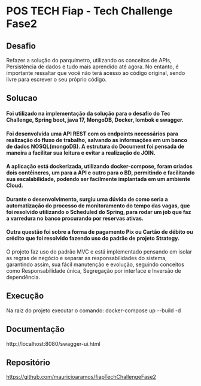 # POS TECH Fiap - Tech Challenge Fase2
## Desafio
Refazer a solução do parquímetro, utilizando os conceitos de APIs, Persistência de dados e tudo mais aprendido até agora. No entanto, é importante ressaltar que você não terá acesso ao código original, sendo livre para escrever o seu próprio código.

## Solucao
#### Foi utilizado na implementação da solução para o desafio do Tec Challenge, Spring boot, java 17, MongoDB, Docker, lombok e swagger.
#### Foi desenvolvida uma API REST com os endpoints necessários para realização do fluxo de trabalho, salvando as informações em um banco de dados NOSQL(mongoDB). A estrutura do Document foi pensada de maneira a facilitar sua leitura e evitar a realização de JOIN.
#### A aplicação está dockerizada, utilizando docker-compose, foram criados dois contêineres, um para a API e outro para o BD, permitindo e facilitando sua escalabilidade, podendo ser facilmente implantada em um ambiente Cloud.
#### Durante o desenvolvimento, surgiu uma dúvida de como seria a automatização do processo de monitoramento do tempo das vagas, que foi resolvido utilizando o Scheduled do Spring, para rodar um job que faz a varredura no banco procurando por reservas ativas.
#### Outra questão foi sobre a forma de pagamento Pix ou Cartão de débito ou crédito que foi resolvido fazendo uso do padrão de projeto Strategy.
O projeto faz uso do padrão MVC e está implementado pensando em isolar as regras de negócio e separar as responsabilidades do sistema, garantindo assim, sua fácil manutenção e evolução, seguindo conceitos como Responsabilidade única, Segregação por interface e Inversão de dependência.

## Execução
Na raiz do projeto executar o comando:
docker-compose up --build -d

## Documentação
http://localhost:8080/swagger-ui.html

## Repositório
https://github.com/mauricioaramos/fiapTechChallengeFase2




